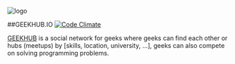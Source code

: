 ![logo](https://github.com/adham90/geekhub.io/blob/master/logo.jpg "geekhub.io")

##GEEKHUB.IO [![Code Climate](https://codeclimate.com/github/adham90/geekhub.io/badges/gpa.svg)](https://codeclimate.com/github/adham90/geekhub.io)

[GEEKHUB] is a social network for geeks where geeks can find each other or hubs (meetups) by [skills, location, university, ...], geeks can also compete on solving programming problems.

[GEEKHUB]: http://www.geekhub.io/
